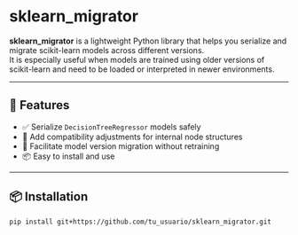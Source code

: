 # sklearn_migrator

**sklearn_migrator** is a lightweight Python library that helps you serialize and migrate scikit-learn models across different versions.  
It is especially useful when models are trained using older versions of scikit-learn and need to be loaded or interpreted in newer environments.

---

## 🔧 Features

- ✅ Serialize `DecisionTreeRegressor` models safely
- 🔄 Add compatibility adjustments for internal node structures
- 🧪 Facilitate model version migration without retraining
- 📦 Easy to install and use

---

## 📦 Installation

```bash
pip install git+https://github.com/tu_usuario/sklearn_migrator.git
```